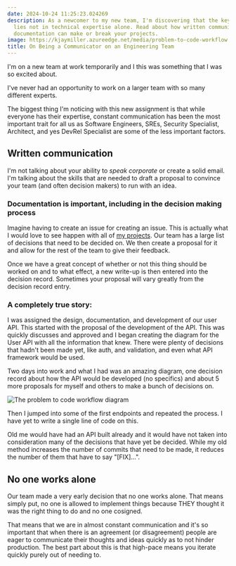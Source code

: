```yaml
---
date: 2024-10-24 11:25:23.024269
description: As a newcomer to my new team, I'm discovering that the key to success
  lies not in technical expertise alone. Read about how written communication and
  documentation can make or break your projects.
image: https://kjaymiller.azureedge.net/media/problem-to-code-workflow.webp
title: On Being a Communicator on an Engineering Team
---
```


I'm on a new team at work temporarily and I this was something that I was so excited about.

I've never had an opportunity to work on a larger team with so many different experts.

The biggest thing I'm noticing with this new assignment is that while everyone has their expertise, constant communication has been the most important trait for all us as Software Engineers, SREs, Security Specialist, Architect, and yes DevRel Specialist are some of the less important factors.

## Written communication

I'm not talking about your ability to _speak corporate_ or create a solid email. I'm talking about the skills that are needed to draft a proposal to convince your team (and often decision makers) to run with an idea.

### Documentation is important, including in the decision making process

Imagine having to create an issue for creating an issue. This is actually what I would love to see happen with all of [my projects](https://github.com/kjaymiller?tab=repositories). Our team has a large list of decisions that need to be decided on. We then create a proposal for it and allow for the rest of the team to give their feedback.

Once we have a great concept of whether or not this thing should be worked on and to what effect, a new write-up is then entered into the decision record. Sometimes your proposal will vary greatly from the decision record entry.

### A completely true story:

I was assigned the design, documentation, and development of our user API. This started with the proposal of the development of the API. This was quickly discusses and approved and I began creating the diagram for the User API with all the information that knew. There were plenty of decisions that hadn't been made yet, like auth, and validation, and even what API framework would be used.

Two days into work and what I had was an amazing diagram, one decision record about how the API would be developed (no specifics) and about 5 more proposals for myself and others to make a bunch of decisions on.

![The problem to code workflow diagram](https://kjaymiller.azureedge.net/media/problem-to-code-workflow.webp)

Then I jumped into some of the first endpoints and repeated the process. I have yet to write a single line of code on this.

Old me would have had an API built already and it would have not taken into consideration many of the decisions that have yet be decided. While my old method increases the number of commits that need to be made, it reduces the number of them that have to say "[FIX]...".

## No one works alone

Our team made a very early decision that no one works alone. That means simply put, no one is allowed to implement things because THEY thought it was the right thing to do and no one cosigned.

That means that we are in almost constant communication and it's so important that when there is an agreement (or disagreement) people are eager to communicate their thoughts and ideas quickly as to not hinder production. The best part about this is that high-pace means you iterate quickly purely out of needing to.
